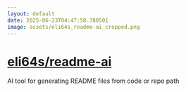 ```yaml
---
layout: default
date: 2025-06-23T04:47:58.780501
image: assets/eli64s_readme-ai_cropped.png
---
```


# [eli64s/readme-ai](https://github.com/eli64s/readme-ai)

AI tool for generating README files from code or repo path

